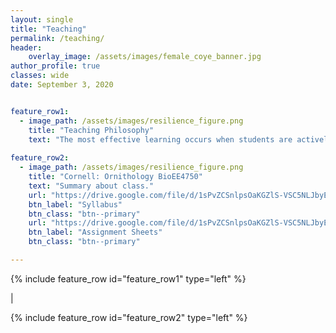 ```yaml
---
layout: single
title: "Teaching"
permalink: /teaching/
header:
    overlay_image: /assets/images/female_coye_banner.jpg
author_profile: true
classes: wide
date: September 3, 2020


feature_row1:
  - image_path: /assets/images/resilience_figure.png
    title: "Teaching Philosophy"
    text: "The most effective learning occurs when students are actively engaged in defining their own questions, allowed to make mistakes, and encouraged to work through those mistakes to arrive at a genuine understanding of difficult concepts. This type of experiential learning is demanding for both instructors and students, but I am committed to providing a challenging and engaging learning experience to each of my students both when designing my classes and when mentoring independent research students. Asking students to propose and struggle with their own questions approximates the process of scientific discovery that practicing scientists actually follow. When undergraduate biology students are guided into taking control of their own learning, they cultivate the independence and self-motivation that graduate schools and professional careers in biology demand. Creating opportunities for genuine scientific discovery through class work is challenging, but the best teachers that I have had often accomplish this task by employing active learning strategies, such as ‘flipped’ classrooms and by developing open-ended assignments that use real datasets for lab activities in which students have the opportunity to develop and test original hypotheses."
    
feature_row2:
  - image_path: /assets/images/resilience_figure.png
    title: "Cornell: Ornithology BioEE4750"
    text: "Summary about class."
    url: "https://drive.google.com/file/d/1sPvZCSnlpsOaKGZlS-VSC5NLJbyEMUsP/view"
    btn_label: "Syllabus"
    btn_class: "btn--primary"
    url: "https://drive.google.com/file/d/1sPvZCSnlpsOaKGZlS-VSC5NLJbyEMUsP/view"
    btn_label: "Assignment Sheets"
    btn_class: "btn--primary"

---
```


{% include feature_row id="feature_row1" type="left" %}
<a name="Teaching-Philosophy"></a> 

|

{% include feature_row id="feature_row2" type="left" %}

     
